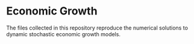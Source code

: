# Economic Growth
The files collected in this repository reproduce the numerical solutions to dynamic stochastic economic growth models. 
